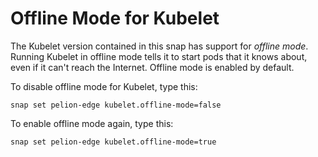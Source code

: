 # Offline Mode for Kubelet

The Kubelet version contained in this snap has support for _offline mode_.  Running Kubelet in offline mode tells it to start pods that it knows about, even if it can't reach the Internet.  Offline mode is enabled by default.

To disable offline mode for Kubelet, type this:
```
snap set pelion-edge kubelet.offline-mode=false
```

To enable offline mode again, type this:
```
snap set pelion-edge kubelet.offline-mode=true
```
